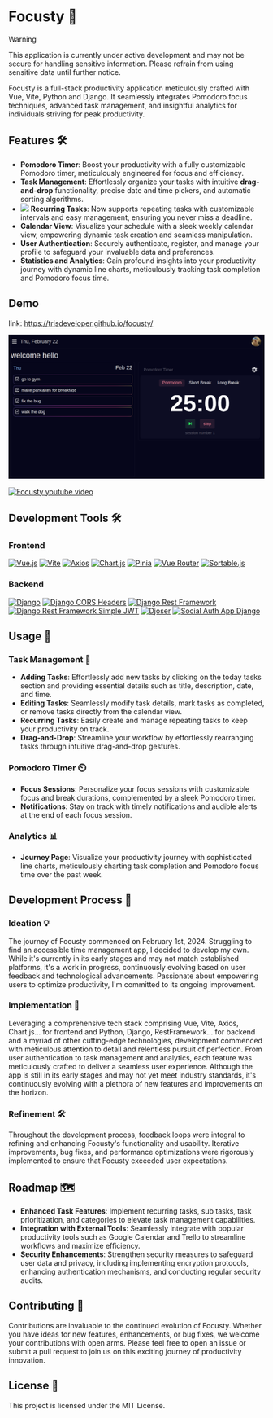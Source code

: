# Focusty 🚀

> [!WARNING]
> This application is currently under active development and may not be secure for handling sensitive information. Please refrain from using sensitive data until further notice.

Focusty is a full-stack productivity application meticulously crafted with Vue, Vite, Python and Django. It seamlessly integrates Pomodoro focus techniques, advanced task management, and insightful analytics for individuals striving for peak productivity.

## Features 🛠️

- **Pomodoro Timer**: Boost your productivity with a fully customizable Pomodoro timer, meticulously engineered for focus and efficiency.
- **Task Management**: Effortlessly organize your tasks with intuitive **drag-and-drop** functionality, precise date and time pickers, and automatic sorting algorithms.
-  ![](https://img.shields.io/badge/New!-steelblue) **Recurring Tasks**: Now supports repeating tasks with customizable intervals and easy management, ensuring you never miss a deadline.
- **Calendar View**: Visualize your schedule with a sleek weekly calendar view, empowering dynamic task creation and seamless manipulation.
- **User Authentication**: Securely authenticate, register, and manage your profile to safeguard your invaluable data and preferences.
- **Statistics and Analytics**: Gain profound insights into your productivity journey with dynamic line charts, meticulously tracking task completion and Pomodoro focus time.

## Demo

link: https://trisdeveloper.github.io/focusty/

![Focusty](https://raw.githubusercontent.com/trisDeveloper/focusty/main/Screenshot%20from%202024-02-22%2013-07-09.png)

[![Focusty youtube video](https://img.youtube.com/vi/wrSbkanFiS0/0.jpg)](https://youtu.be/wrSbkanFiS0)

## Development Tools 🛠️

### Frontend

[![Vue.js](https://img.shields.io/badge/Vue.js-3.4.15-brightgreen)](https://vuejs.org/)
[![Vite](https://img.shields.io/badge/Vite-5.0.11-blueviolet)](https://vitejs.dev/)
[![Axios](https://img.shields.io/badge/Axios-1.6.7-blue)](https://axios-http.com/)
[![Chart.js](https://img.shields.io/badge/Chart.js-3.9.1-orange)](https://www.chartjs.org/)
[![Pinia](https://img.shields.io/badge/Pinia-2.1.7-yellowgreen)](https://pinia.esm.dev/)
[![Vue Router](https://img.shields.io/badge/Vue%20Router-4.2.5-orange)](https://router.vuejs.org/)
[![Sortable.js](https://img.shields.io/badge/Sortable.js-1.15.2-yellow)](https://sortablejs.github.io/Vue.Draggable/)

### Backend

[![Django](https://img.shields.io/badge/Django-3.2-brightgreen)](https://www.djangoproject.com/)
[![Django CORS Headers](https://img.shields.io/badge/Django%20CORS%20Headers-4.3.1-blueviolet)](https://github.com/adamchainz/django-cors-headers)
[![Django Rest Framework](https://img.shields.io/badge/Django%20Rest%20Framework-3.14.0-blue)](https://www.django-rest-framework.org/)
[![Django Rest Framework Simple JWT](https://img.shields.io/badge/Django%20Rest%20Framework%20Simple%20JWT-5.3.1-orange)](https://django-rest-framework-simplejwt.readthedocs.io/en/latest/)
[![Djoser](https://img.shields.io/badge/Djoser-2.2.2-yellowgreen)](https://djoser.readthedocs.io/en/latest/)
[![Social Auth App Django](https://img.shields.io/badge/Social%20Auth%20App%20Django-5.4.0-yellow)](https://github.com/python-social-auth/social-app-django)

## Usage 📝

### Task Management 📅

- **Adding Tasks**: Effortlessly add new tasks by clicking on the today tasks section and providing essential details such as title, description, date, and time.
- **Editing Tasks**: Seamlessly modify task details, mark tasks as completed, or remove tasks directly from the calendar view.
- **Recurring Tasks**: Easily create and manage repeating tasks to keep your productivity on track.
- **Drag-and-Drop**: Streamline your workflow by effortlessly rearranging tasks through intuitive drag-and-drop gestures.

### Pomodoro Timer ⏲️

- **Focus Sessions**: Personalize your focus sessions with customizable focus and break durations, complemented by a sleek Pomodoro timer.
- **Notifications**: Stay on track with timely notifications and audible alerts at the end of each focus session.

### Analytics 📊

- **Journey Page**: Visualize your productivity journey with sophisticated line charts, meticulously charting task completion and Pomodoro focus time over the past week.

## Development Process 🤔

### Ideation 💡

The journey of Focusty commenced on February 1st, 2024. Struggling to find an accessible time management app, I decided to develop my own. While it's currently in its early stages and may not match established platforms, it's a work in progress, continuously evolving based on user feedback and technological advancements. Passionate about empowering users to optimize productivity, I'm committed to its ongoing improvement.

### Implementation 🚀

Leveraging a comprehensive tech stack comprising Vue, Vite, Axios, Chart.js... for frontend and Python, Django, RestFramework... for backend and a myriad of other cutting-edge technologies, development commenced with meticulous attention to detail and relentless pursuit of perfection. From user authentication to task management and analytics, each feature was meticulously crafted to deliver a seamless user experience. Although the app is still in its early stages and may not yet meet industry standards, it's continuously evolving with a plethora of new features and improvements on the horizon.

### Refinement 🛠️

Throughout the development process, feedback loops were integral to refining and enhancing Focusty's functionality and usability. Iterative improvements, bug fixes, and performance optimizations were rigorously implemented to ensure that Focusty exceeded user expectations.

## Roadmap 🗺️

- **Enhanced Task Features**: Implement recurring tasks, sub tasks, task prioritization, and categories to elevate task management capabilities.
- **Integration with External Tools**: Seamlessly integrate with popular productivity tools such as Google Calendar and Trello to streamline workflows and maximize efficiency.
- **Security Enhancements**: Strengthen security measures to safeguard user data and privacy, including implementing encryption protocols, enhancing authentication mechanisms, and conducting regular security audits.

## Contributing 🤝

Contributions are invaluable to the continued evolution of Focusty. Whether you have ideas for new features, enhancements, or bug fixes, we welcome your contributions with open arms. Please feel free to open an issue or submit a pull request to join us on this exciting journey of productivity innovation.

## License 📄

This project is licensed under the MIT License.

